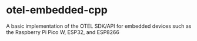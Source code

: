 # otel-embedded-cpp
A basic implementation of the OTEL SDK/API for embedded devices such as the Raspberry Pi Pico W, ESP32, and ESP8266
